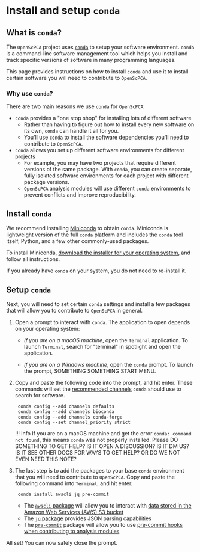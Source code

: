 # Install and setup `conda`

## What is `conda`?

The `OpenScPCA` project uses [`conda`](https://docs.anaconda.com/free/miniconda/index.html) to setup your software environment.
`conda` is a command-line software management tool which helps you install and track specific versions of software in many programming languages.

This page provides instructions on how to install `conda` and use it to install certain software you will need to contribute to `OpenScPCA`.


### Why use `conda`?

There are two main reasons we use `conda` for `OpenScPCA`:

- `conda` provides a "one stop shop" for installing lots of different software
    - Rather than having to figure out how to install every new software on its own, `conda` can handle it all for you.
    - You'll use `conda` to install the software dependencies you'll need to contribute to `OpenScPCA`.
- `conda` allows you set up different software environments for different projects
    - For example, you may have two projects that require different versions of the same package.
    With `conda`, you can create separate, fully isolated software environments for each project with different package versions.
    - `OpenScPCA` analysis modules will use different `conda` environments to prevent conflicts and improve reproducibility.


## Install `conda`

We recommend installing [Miniconda](https://docs.anaconda.com/free/miniconda/index.html) to obtain `conda`.
Miniconda is lightweight version of the full `conda` platform and includes the `conda` tool itself, Python, and a few other commonly-used packages.

To install Miniconda, [download the installer for your operating system](https://docs.anaconda.com/free/miniconda/miniconda-install/), and follow all instructions.

If you already have `conda` on your system, you do not need to re-install it.

## Setup `conda`

Next, you will need to set certain `conda` settings and install a few packages that will allow you to contribute to `OpenScPCA` in general.

1. Open a prompt to interact with `conda`.
The application to open depends on your operating system:
    - _If you are on a macOS machine_, open the `Terminal` application.
    To launch `Terminal`, search for "terminal" in spotlight and open the application.


    - _If you are on a Windows machine_, open the `conda` prompt.
    To launch the prompt, SOMETHING SOMETHING START MENU.

1. Copy and paste the following code into the prompt, and hit enter.
These commands will set the [recommended channels](https://docs.conda.io/projects/conda/en/latest/user-guide/concepts/channels.html) `conda` should use to search for software. <!-- For an indented code block, no backticks - just tab in twice -->

        conda config --add channels defaults
        conda config --add channels bioconda
        conda config --add channels conda-forge
        conda config --set channel_priority strict

    !!! info
        If you are on a macOS machine and get the error `conda: command not found`, this means `conda` was not properly installed.
        Please DO SOMETHING TO GET HELP? IS IT OPEN A DISCUSSION? IS IT DM US? IS IT SEE OTHER DOCS FOR WAYS TO GET HELP?
        OR DO WE NOT EVEN NEED THIS NOTE?

1. The last step is to add the packages to your base `conda` environment that you will need to contribute to `OpenScPCA`.
Copy and paste the following command into `Terminal`, and hit enter.

        conda install awscli jq pre-commit


    - The [`awscli` package](https://pypi.org/project/awscli/) will allow you to interact with [data stored in the Amazon Web Services (AWS) S3 bucket](STUB_LINK)
    - The [`jq` package](https://pypi.org/project/jq/) provides JSON parsing capabilities
    - The [`pre-commit`](https://pypi.org/project/pre-commit/) package will allow you to use [pre-commit hooks when contributing to analysis modules](STUB_LINK)

All set!
You can now safely close the prompt.
